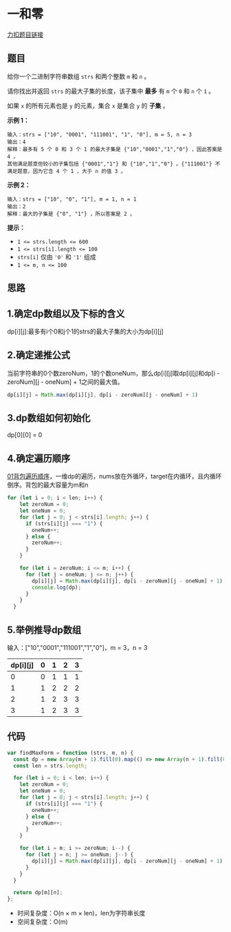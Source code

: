 # 一和零

[力扣题目链接](https://leetcode.cn/problems/ones-and-zeroes/)

## 题目

给你一个二进制字符串数组 `strs` 和两个整数 `m` 和 `n` 。

请你找出并返回 `strs` 的最大子集的长度，该子集中 **最多** 有 `m` 个 `0` 和 `n` 个 `1` 。

如果 `x` 的所有元素也是 `y` 的元素，集合 `x` 是集合 `y` 的 **子集** 。

**示例 1：**

```
输入：strs = ["10", "0001", "111001", "1", "0"], m = 5, n = 3
输出：4
解释：最多有 5 个 0 和 3 个 1 的最大子集是 {"10","0001","1","0"} ，因此答案是 4 。
其他满足题意但较小的子集包括 {"0001","1"} 和 {"10","1","0"} 。{"111001"} 不满足题意，因为它含 4 个 1 ，大于 n 的值 3 。
```

**示例 2：**

```
输入：strs = ["10", "0", "1"], m = 1, n = 1
输出：2
解释：最大的子集是 {"0", "1"} ，所以答案是 2 。
```

**提示：**

- `1 <= strs.length <= 600`
- `1 <= strs[i].length <= 100`
- `strs[i]` 仅由 `'0'` 和 `'1'` 组成
- `1 <= m, n <= 100`

## 思路

## 1.确定dp数组以及下标的含义

dp\[i][j]:最多有i个0和j个1的strs的最大子集的大小为dp\[i][j]

## 2.确定递推公式

当前字符串的0个数zeroNum，1的个数oneNum，那么dp\[i][j]取dp\[i][j]和dp\[i - zeroNum][j - oneNum] + 1之间的最大值。

~~~js
dp[i][j] = Math.max(dp[i][j], dp[i - zeroNum][j - oneNum] + 1)
~~~

## 3.dp数组如何初始化

dp\[0][0] = 0

## 4.确定遍历顺序

[01背包遍历顺序](http://localhost:8080/blog/arithmetic/DP/linearArray.html)，一维dp的遍历，nums放在外循环，target在内循环，且内循环倒序。背包的最大容量为m和n

~~~js
for (let i = 0; i < len; i++) {
    let zeroNum = 0;
    let oneNum = 0;
    for (let j = 0; j < strs[i].length; j++) {
      if (strs[i][j] === "1") {
        oneNum++;
      } else {
        zeroNum++;
      }
    }

    for (let i = zeroNum; i <= m; i++) {
      for (let j = oneNum; j <= n; j++) {
        dp[i][j] = Math.max(dp[i][j], dp[i - zeroNum][j - oneNum] + 1);
        console.log(dp);
      }
    }
  }
~~~

## 5.举例推导dp数组

输入：["10","0001","111001","1","0"]，m = 3，n = 3

| dp\[i][j] | 0    | 1    | 2    | 3    |
| --------- | ---- | ---- | ---- | ---- |
| 0         | 0    | 1    | 1    | 1    |
| 1         | 1    | 2    | 2    | 2    |
| 2         | 1    | 2    | 3    | 3    |
| 3         | 1    | 2    | 3    | 3    |

## 代码

~~~js
var findMaxForm = function (strs, m, n) {
  const dp = new Array(m + 1).fill(0).map(() => new Array(n + 1).fill(0));
  const len = strs.length;

  for (let i = 0; i < len; i++) {
    let zeroNum = 0;
    let oneNum = 0;
    for (let j = 0; j < strs[i].length; j++) {
      if (strs[i][j] === "1") {
        oneNum++;
      } else {
        zeroNum++;
      }
    }

    for (let i = m; i >= zeroNum; i--) {
      for (let j = n; j >= oneNum; j--) {
        dp[i][j] = Math.max(dp[i][j], dp[i - zeroNum][j - oneNum] + 1);
      }
    }
  }

  return dp[m][n];
};
~~~

- 时间复杂度：O(n × m × len)，len为字符串长度
- 空间复杂度：O(m)
